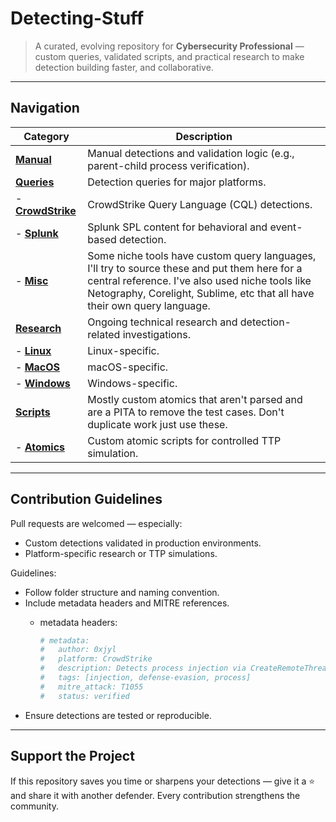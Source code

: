 # Detecting-Stuff
> A curated, evolving repository for **Cybersecurity Professional** — custom queries, validated scripts, and practical research to make detection building faster, and collaborative.

---

##  Navigation

| Category | Description |
|-----------|--------------|
| [**Manual**](./Manual) | Manual detections and validation logic (e.g., parent-child process verification). |
| [**Queries**](./Queries) | Detection queries for major platforms. |
| - [**CrowdStrike**](./Queries/CrowdStrike) | CrowdStrike Query Language (CQL) detections. |
| - [**Splunk**](./Queries/Splunk) | Splunk SPL content for behavioral and event-based detection. |
| - [**Misc**](./Queries/Misc) | Some niche tools have custom query languages, I'll try to source these and put them here for a central reference. I've also used niche tools like Netography, Corelight, Sublime, etc that all have their own query language. |
| [**Research**](./Research) | Ongoing technical research and detection-related investigations. |
| - [**Linux**](./Research/Linux) | Linux-specific. |
| - [**MacOS**](./Research/MacOS) | macOS-specific. |
| - [**Windows**](./Research/Windows) | Windows-specific. |
| [**Scripts**](./Scripts) | Mostly custom atomics that aren't parsed and are a PITA to remove the test cases. Don't duplicate work just use these. |
| - [**Atomics**](./Scripts/Atomics) | Custom atomic scripts for controlled TTP simulation. |

---

## Contribution Guidelines

Pull requests are welcomed — especially:

- Custom detections validated in production environments.
- Platform-specific research or TTP simulations.

Guidelines:

- Follow folder structure and naming convention.
- Include metadata headers and MITRE references.
    - metadata headers:

        ```yaml
        # metadata:
        #   author: 0xjyl
        #   platform: CrowdStrike
        #   description: Detects process injection via CreateRemoteThread
        #   tags: [injection, defense-evasion, process]
        #   mitre_attack: T1055
        #   status: verified

- Ensure detections are tested or reproducible.

---

## Support the Project

If this repository saves you time or sharpens your detections — give it a ⭐ and share it with another defender. Every contribution strengthens the community.